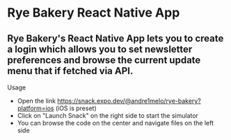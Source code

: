 # Rye Bakery React Native App

## Rye Bakery's React Native App lets you to create a login which allows you to set newsletter preferences and browse the current update menu that if fetched via API.

Usage
- Open the link https://snack.expo.dev/@andre1melo/rye-bakery?platform=ios (iOS is preset)
- Click on "Launch Snack" on the right side to start the simulator
- You can browse the code on the center and navigate files on the left side

